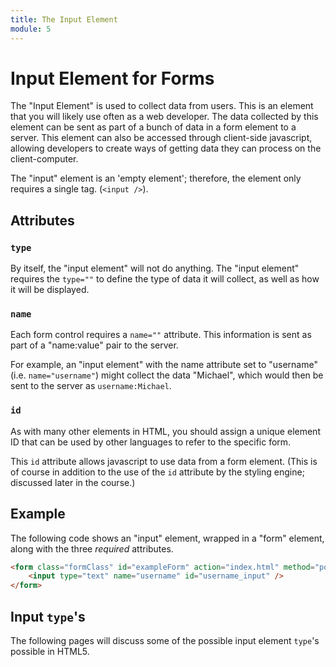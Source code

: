 ```yaml
---
title: The Input Element
module: 5
---
```


# Input Element for Forms

The "Input Element" is used to collect data from users. This is an element that you will likely use often as a web developer. The data collected by this element can be sent as part of a bunch of data in a form element to a server. This element can also be accessed through client-side javascript, allowing developers to create ways of getting data they can process on the client-computer.

The "input" element is an 'empty element'; therefore, the element only requires a single tag. (`<input />`).

## Attributes

### `type`

By itself, the "input element" will not do anything. The "input element" requires the `type=""` to define the type of data it will collect, as well as how it will be displayed.

### `name`

Each form control requires a `name=""` attribute. This information is sent as part of a "name:value" pair to the server.

For example, an "input element" with the name attribute set to "username" (i.e. `name="username"`) might collect the data "Michael", which would then be sent to the server as `username:Michael`.

### `id`

As with many other elements in HTML, you should assign a unique element ID that can be used by other languages to refer to the specific form.

This `id` attribute allows javascript to use data from a form element. (This is of course in addition to the use of the `id` attribute by the styling engine; discussed later in the course.)

## Example

The following code shows an "input" element, wrapped in a "form" element, along with the three _required_ attributes.

```html
<form class="formClass" id="exampleForm" action="index.html" method="post">
    <input type="text" name="username" id="username_input" />
</form>
```


## Input `type`'s

The following pages will discuss some of the possible input element `type`'s possible in HTML5.
